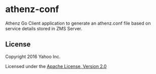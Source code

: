 athenz-conf
===========

Athenz Go Client application to generate an athenz.conf file based
on service details stored in ZMS Server.

## License

Copyright 2016 Yahoo Inc.

Licensed under the [Apache License, Version 2.0](http://www.apache.org/licenses/LICENSE-2.0)

